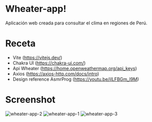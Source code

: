 # Wheater-app!

Aplicación web creada para consultar el clima en regiones de Perú.

# Receta

* Vite (https://vitejs.dev/)
* Chakra UI (https://chakra-ui.com/)
* Api Wheater (https://home.openweathermap.org/api_keys)
* Axios (https://axios-http.com/docs/intro)
* Design reference AsmrProg (https://youtu.be/iILFBGm_I9M)

# Screenshot

![wheater-app-2](https://user-images.githubusercontent.com/72675655/233250220-0e3a8dc0-a010-4674-800f-563380f7bcf3.png)
![wheater-app-1](https://user-images.githubusercontent.com/72675655/233250226-633226bf-2c47-4dad-8948-b2dd70e2d5f9.png)
![wheater-app-3](https://user-images.githubusercontent.com/72675655/233250229-913aea98-ee5e-48bf-a5f8-bbf0498978d8.png)
